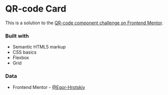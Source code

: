# QR-code Card
This is a solution to the [QR-code component challenge on Frontend Mentor](https://www.frontendmentor.io/challenges/qr-code-component-iux_sIO_H/hub).
### Built with
- Semantic HTML5 markup
- CSS basics
- Flexbox
- Grid
### Data
- Frontend Mentor - [@Egor-Hrotskiy](https://www.frontendmentor.io/profile/Egor-Hrotskiy)